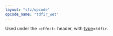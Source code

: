 ```yaml
---
layout: "sfz/opcode"
opcode_name: "tdfir_wet"
---
```

Used under the `‹effect›` header, with [type]=`tdfir`.


[type]: type#tdfir
